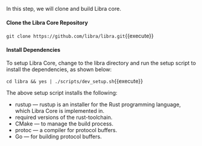 In this step, we will clone and build Libra core.

#### Clone the Libra Core Repository
`git clone https://github.com/libra/libra.git`{{execute}}

#### Install Dependencies
To setup Libra Core, change to the libra directory and run the setup script to install the dependencies, as shown below:

`cd libra && yes | ./scripts/dev_setup.sh`{{execute}}

The above setup script installs the following:

-  rustup — rustup is an installer for the Rust programming language, which Libra Core is implemented in.
-  required versions of the rust-toolchain.
-  CMake — to manage the build process.
-  protoc — a compiler for protocol buffers.
-  Go — for building protocol buffers.